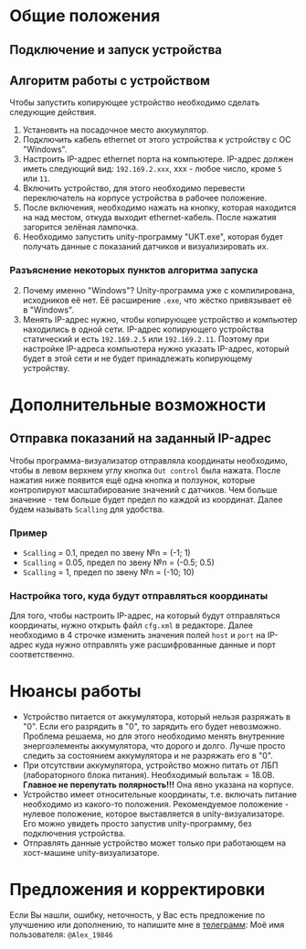 # Общие положения
## Подключение и запуск устройства
## Алгоритм работы с устройством
Чтобы запустить копирующее устройство необходимо сделать следующие действия.
1. Установить на посадочное место аккумулятор.
2. Подключить кабель ethernet от этого устройства к устройству с ОС "Windows".
3. Настроить IP-адрес ethernet порта на компьютере. IP-адрес должен иметь следующий вид:   `192.169.2.xxx`, xxx - любое число, кроме `5` или `11`.
4. Включить устройство, для этого необходимо перевести переключатель на корпусе устройства в рабочее положение.
5. После включения, необходимо нажать на кнопку, которая находится на над местом, откуда выходит ethernet-кабель. После нажатия загорится зелёная лампочка. 
6. Необходимо запустить unity-программу "UKT.exe", которая будет получать данные с показаний датчиков и визуализировать их. 

### Разъяснение некоторых пунктов алгоритма запуска
2. Почему именно "Windows"? Unity-программа уже с компилирована, исходников её нет. Её расширение `.exe`, что жёстко привязывает её в "Windows".
3. Менять IP-адрес нужно, чтобы копирующее устройство и компьютер находились в одной сети. IP-адрес копирующего устройства статический и есть `192.169.2.5` или `192.169.2.11`. Поэтому при настройке IP-адреса компьютера нужно указать IP-адрес, который будет в этой сети и не будет принадлежать копирующему устройству. 

# Дополнительные возможности
## Отправка показаний на заданный IP-адрес
Чтобы программа-визуализатор отправляла координаты необходимо, чтобы в левом верхнем углу кнопка `Out control` была нажата. После нажатия ниже появится ещё одна кнопка и ползунок, которые контролируют масштабирование значений с датчиков. Чем больше значение - тем больше будет предел по каждой из координат. Далее будем называть `Scalling` для удобства.
### Пример
- `Scalling` = 0.1, предел по звену №n = (-1; 1)
- `Scalling` = 0.05, предел по звену №n = (-0.5; 0.5)
- `Scalling` = 1, предел по звену №n = (-10; 10)
### Настройка того, куда будут отправляться координаты
Для того, чтобы настроить IP-адрес, на который будут отправляться координаты, нужно открыть файл `cfg.xml` в редакторе. Далее необходимо в 4 строчке изменить значения полей `host` и `port` на IP-адрес куда нужно отправлять уже расшифрованные данные и порт соответственно.      

# Нюансы работы
- Устройство питается от аккумулятора, который нельзя разряжать в "0". Если его разрядить в "0", то зарядить его будет невозможно. Проблема решаема, но для этого необходимо менять внутренние энергоэлементы аккумулятора, что дорого и долго. Лучше просто следить за состоянием аккумулятора и не разряжать его в "0".
- При отсутствии аккумулятора, устройство можно питать от ЛБП (лабораторного блока питания). Необходимый вольтаж = 18.0B. **Главное не перепутать полярность!!!** Она явно указана на корпусе.
- Устройство имеет относительные координаты, т.е. включать питание необходимо из какого-то положения. Рекомендуемое положение - нулевое положение, которое выставляется в unity-визуализаторе. Его можно увидеть просто запустив unity-программу, без подключения устройства.
- Отправлять данные устройство может только при работающем на хост-машине unity-визуализаторе.
# Предложения и корректировки
Если Вы нашли, ошибку, неточность, у Вас есть предложение по улучшению или дополнению, то напишите мне в [телеграмм](https://t.me/Alex_19846):
Моё имя пользователя: `@Alex_19846`
